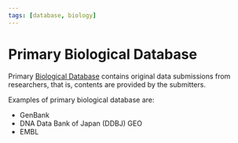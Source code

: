 ```yaml
---
tags: [database, biology]
---
```


# Primary Biological Database

Primary [Biological Database](202308152100.md) contains original data
submissions from researchers, that is, contents are provided by the submitters.

Examples of primary biological database are:
- GenBank
- DNA Data Bank of Japan (DDBJ) GEO
- EMBL
